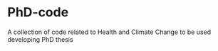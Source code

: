 # PhD-code
A collection of code related to Health and Climate Change to be used developing PhD thesis
